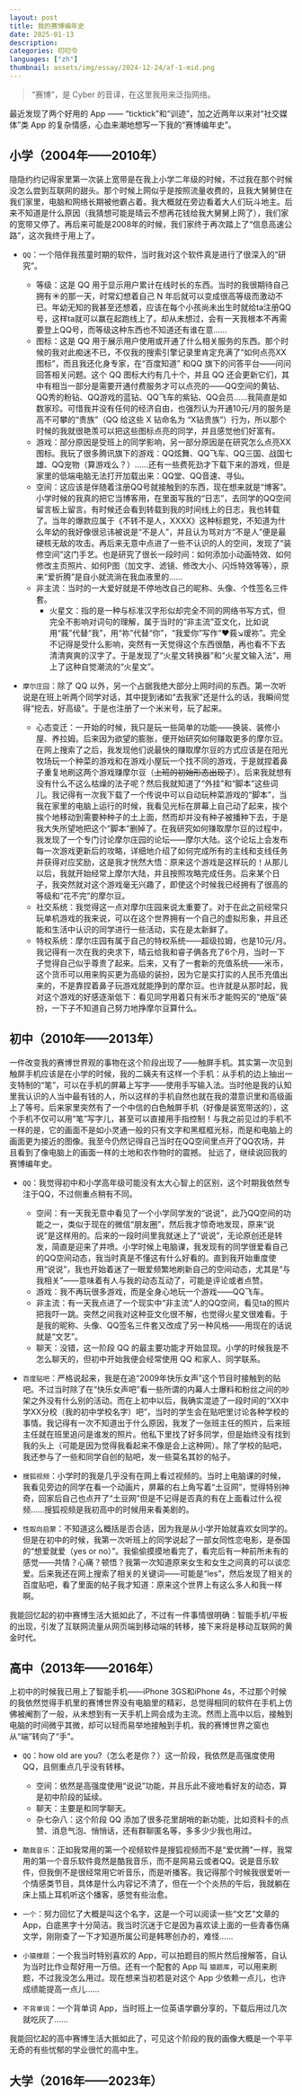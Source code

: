 ```yaml
---
layout: post
title: 我的赛博编年史
date: 2025-01-13
description: 
categories: 叨叨令
languages: ["zh"]
thumbnail: assets/img/essay/2024-12-24/af-1-mid.png
---
```


> “赛博”，是 Cyber 的音译，在这里我用来泛指网络。

最近发现了两个好用的 App —— “ticktick”和“训迹”，加之近两年以来对“社交媒体”类 App 的复杂情感，心血来潮地想写一下我的“赛博编年史”。

## 小学（2004年——2010年）
隐隐约约记得家里第一次装上宽带是在我上小学二年级的时候，不过我在那个时候没怎么尝到互联网的甜头。那个时候上网似乎是按照流量收费的，且我大舅舅住在我们家里，电脑和网络长期被他霸占着。我大概就在旁边看着大人们玩斗地主。后来不知道是什么原因（我猜想可能是晴云不想再花钱给我大舅舅上网了），我们家的宽带又停了。再后来可能是2008年的时候，我们家终于再次踏上了“信息高速公路”，这次我终于用上了。

- `QQ`：一个陪伴我孩童时期的软件，当时我对这个软件真是进行了很深入的“研究”。
  - 等级：这是 QQ 用于显示用户累计在线时长的东西。当时的我很期待自己拥有☀️的那一天，时常幻想着自己 N 年后就可以变成很高等级而激动不已。年幼无知的我甚至还想着，应该在每个小孩尚未出生时就给ta注册QQ号，这样ta就可以赢在起跑线上了。却从未想过，会有一天我根本不再需要登上QQ号，而等级这种东西也不知道还有谁在意……
  - 图标：这是 QQ 用于展示用户使用或开通了什么相关服务的东西。那个时候的我对此痴迷不已，不仅我的搜索引擎记录里肯定充满了“如何点亮XX图标”，而且我还化身专家，在“百度知道” 和QQ 旗下的问答平台——问问回答相关问题。这个 QQ 图标大约有几十个，并且 QQ 还会更新它们，其中有相当一部分是需要开通付费服务才可以点亮的——QQ空间的黄钻、QQ秀的粉钻、QQ游戏的蓝钻、QQ飞车的紫钻、QQ会员……我简直是如数家珍。可惜我并没有任何的经济自由，也强烈认为开通10元/月的服务是高不可攀的“贵族”（QQ 给这些 X 钻命名为 “X钻贵族”）行为，所以那个时候的我就很艳羡可以把这些图标点亮的同学，并且感觉他们好富有。
  - 游戏：部分原因是受班上的同学影响，另一部分原因是在研究怎么点亮XX图标。我玩了很多腾讯旗下的游戏：QQ炫舞、QQ飞车、QQ三国、战国七雄、QQ宠物（算游戏么？）……还有一些费死劲才下载下来的游戏，但是家里的低端电脑无法打开加载出来：QQ堂、QQ音速、寻仙。
  - 空间：这应该是伴随着注册QQ号就接触到的东西，现在想来就是“博客”。小学时候的我真的把它当博客用，在里面写我的“日志”，去同学的QQ空间留言板上留言。有时候还会看到转载到我的时间线上的日志，我也转载了。当年的爆款应属于《不转不是人，XXXX》这种标题党，不知道为什么年幼的我好像很忌讳被说是“不是人”，并且认为骂对方“不是人”便是最硬核无敌的攻击。再后来无意中点进了一些不认识的人的空间，发现了“装修空间”这门手艺。也是研究了很长一段时间：如何添加小动画特效、如何修改主页照片、如何P图（加文字、滤镜、修改大小、闪烁特效等等），原来“爱折腾”是自小就流淌在我血液里的……
  - 非主流：当时的一大爱好就是不停地改自己的昵称、头像、个性签名三件套。
    - 火星文：指的是一种与标准汉字形似却完全不同的网络书写方式，但完全不影响对词句的理解，属于当时的“非主流”亚文化，比如说用“莪”代替“我”，用“祢”代替“你”，“我爱你”写作“❤莪↘瑷祢”。完全不记得是受什么影响，突然有一天觉得这个东西很酷，再也看不下去清清爽爽的汉字了。于是发现了“火星文转换器”和“火星文输入法”，用上了这种自觉潮流的“火星文”。

- `摩尔庄园`：除了 QQ 以外，另一个占据我绝大部分上网时间的东西。第一次听说是在班上听两个同学对话，其中提到诸如“去我家”还是什么的话，我瞬间觉得“挖去，好高级”。于是也注册了一个米米号，玩了起来。
  - 心态变迁：一开始的时候，我只是玩一些简单的功能——换装、装修小屋、养拉姆。后来因为欲望的膨胀，便开始研究如何赚取更多的摩尔豆。在网上搜索了之后，我发现他们说最快的赚取摩尔豆的方式应该是在阳光牧场玩一个种菜的游戏和在游戏小屋玩一个找不同的游戏，于是就捏着鼻子重复地刷这两个游戏赚摩尔豆（~~上班的初始形态出现了~~）。后来我就想有没有什么不这么枯燥的法子呢？然后我就知道了“外挂”和“脚本”这些词儿。我记得有一次我下载了一个传说中可以自动玩种菜游戏的“脚本”，当我在家里的电脑上运行的时候，我看见光标在屏幕上自己动了起来，挨个挨个地移动到需要种种子的土上面，然而却并没有种子被播种下去，于是我大失所望地把这个“脚本”删掉了。在我研究如何赚取摩尔豆的过程中，我发现了一个专门讨论摩尔庄园的论坛——摩尔大陆。这个论坛上会发布每一次游戏更新后的攻略，详细地介绍了如何完成所有的主线和支线任务并获得对应奖励，这是我才恍然大悟：原来这个游戏是这样玩的！从那儿以后，我就开始经常上摩尔大陆，并且按照攻略完成任务。后来某个日子，我突然就对这个游戏毫无兴趣了，即使这个时候我已经拥有了很高的等级和“花不完”的摩尔豆。
  - 社交系统：我觉得这一点对摩尔庄园来说太重要了。对于在此之前经常只玩单机游戏的我来说，可以在这个世界拥有一个自己的虚拟形象，并且还能和生活中认识的同学进行一些活动，实在是太新鲜了。
  - 特权系统：摩尔庄园有属于自己的特权系统——超级拉姆，也是10元/月。我记得有一次在我的央求下，晴云给我和睿子俩各充了6个月，当时一下子觉得自己似乎尊贵了起来。后来，又有了一套新的充值系统——米币，这个货币可以用来购买更为高级的装扮，因为它是实打实的人民币充值出来的，不是靠捏着鼻子玩游戏就能挣到的摩尔豆。也许就是从那时起，我对这个游戏的好感逐渐低下：看见同学用着只有米币才能购买的“绝版”装扮，一下子不知道自己努力地挣摩尔豆算什么。

## 初中（2010年——2013年）
一件改变我的赛博世界观的事物在这个阶段出现了——触屏手机。其实第一次见到触屏手机应该是在小学的时候，我的二姨夫有这样一个手机：从手机的边上抽出一支特制的“笔”，可以在手机的屏幕上写字——使用手写输入法。当时他是我的认知里我认识的人当中最有钱的人，所以这样的手机自然也就在我的潜意识里和高级画上了等号。后来家里突然有了一个中信的白色触屏手机（好像是装宽带送的），这个手机不仅可以用“笔”写字儿，甚至可以直接用手指控制！与我之前见过的手机不一样的是，它的画面不是如小灵通一般的只有文字和黑框框光标，而是和电脑上的画面更为接近的图像。我至今仍然记得自己当时在QQ空间里点开了QQ农场，并且看到了像电脑上的画面一样的土地和农作物时的震撼。
扯远了，继续说回我的赛博编年史。

- `QQ`：我觉得初中和小学高年级可能没有太大心智上的区别，这个时期我依然专注于QQ，不过侧重点稍有不同。
  - 空间：有一天我无意中看见了一个小学同学发的“说说”，此乃QQ空间的功能之一，类似于现在的微信“朋友圈”，然后我才惊奇地发现，原来“说说”是这样用的。后来的一段时间里我就迷上了“说说”，无论原创还是转发，简直是迎来了井喷。小学时候上电脑课，我发现有的同学很爱看自己的QQ空间动态，我当时真是不懂这有什么好看的。直到我开始重度使用“说说”，我也开始着迷了一眼爱频繁地刷新自己的空间动态，尤其是“与我相关”——意味着有人与我的动态互动了，可能是评论或者点赞。
  - 游戏：我不再玩很多游戏，而是全身心地玩一个游戏——QQ飞车。
  - 非主流：有一天我点进了一个现实中“非主流”人的QQ空间，看见ta的照片把我吓一跳。突然之间我对这种亚文化很不解，也觉得火星文很难看。于是我的昵称、头像、QQ签名三件套又改成了另一种风格——用现在的话说就是“文艺”。
  - 聊天：没错，这一阶段 QQ 的最主要功能才开始显现。小学的时候我是不怎么聊天的，但初中开始我便会经常使用 QQ 和家人、同学联系。

- `百度贴吧`：严格说起来，我是在追“2009年快乐女声”这个节目时接触到的贴吧。不过当时除了在“快乐女声吧”看一些所谓的内幕人士爆料和粉丝之间的吵架之外没有什么别的活动。而在上初中以后，我确实混迹了一段时间的“XX中学XX分校（我的初中学校名字）吧”，当时的学生会在贴吧里讨论各种学校的事情。我记得有一次不知道出于什么原因，我发了一张班主任的照片，后来班主任就在班里追问是谁发的照片。他私下里找了好多同学，但是始终没有找到我的头上（可能是因为觉得我看起来不像是会上这种网）。除了学校的贴吧，我还参与了一些和同学自创的贴吧，发一些莫名其妙的帖子。

- `搜狐视频`：小学时的我是几乎没有在网上看过视频的。当时上电脑课的时候，我看见旁边的同学在看一个动画片，屏幕的右上角写着“土豆网”，觉得特别神奇，回家后自己也点开了“土豆网”但是不记得是否真的有在上面看过什么视频……搜狐视频是我初高中的时候用来看美剧的。

- `性取向启蒙`：不知道这么概括是否合适，因为我是从小学开始就喜欢女同学的。但是在初中的时候，我第一次听班上的同学说起了一部女同性恋电影，是泰国的“想爱就爱（yes or no）”。我偷偷摸摸地看完了，看完后有一种前所未有的感觉——共情？心痛？顿悟？我第一次知道原来女生和女生之间真的可以谈恋爱。后来我还在网上搜索了相关的关键词——可能是“les”，然后发现了相关的百度贴吧，看了里面的帖子我才知道：原来这个世界上有这么多人和我一样啊。

我能回忆起的初中赛博生活大抵如此了，不过有一件事情很明确：智能手机/平板的出现，引发了互联网流量从网页端到移动端的转移，接下来将是移动互联网的黄金时代。

## 高中（2013年——2016年）

上初中的时候我已用上了智能手机——iPhone 3GS和iPhone 4s，不过那个时候的我依然觉得手机里的赛博世界没有电脑里的精彩，总觉得相同的软件在手机上仿佛被阉割了一般，从未想到有一天手机上网会成为主流。然而上高中以后，接触到电脑的时间微乎其微，却可以轻而易举地接触到手机，我的赛博世界之窗也从“端”转向了“手”。

- `QQ`：how old are you?（怎么老是你？）这一阶段，我依然是高强度使用QQ，且侧重点几乎没有转移。
  - 空间：依然是高强度使用“说说”功能，并且乐此不疲地看好友的动态，算是初中阶段的延续。
  - 聊天：主要是和同学聊天。
  - 杂七杂八：这个阶段 QQ 添加了很多花里胡哨的新功能，比如资料卡的点赞、消息气泡、悄悄话，还有群聊匿名等，多多少少我也用过。

- `酷我音乐`：正如我常用的第一个视频软件是搜狐视频而不是“爱优腾”一样，我常用的第一个音乐软件竟然是酷我音乐，而不是网易云或者QQ。说是音乐软件，但我倒不是很经常用它听音乐，而是听播客。我记得那个时候我很爱听一个情感类节目，具体是什么内容记不清了，但在一个个炎热的午后，我就躺在床上插上耳机听这个播客，感觉有些治愈。

- `一个`：努力回忆了大概是叫这个名字，这是一个可以阅读一些“文艺”文章的 App，白底黑字十分简洁。我当时沉迷于它是因为喜欢读上面的一些青春伤痛文学，刚刚查了一下才知道所属公司是韩寒创办的，难怪……

- `小猿搜题`：一个我当时特别喜欢的 App，可以拍题目的照片然后搜解答，自认为当时比作业帮好用一万倍。还有一个配套的 App 叫 `猿题库`，可以用来刷题，不过我没怎么用过。现在想来当初若是对这个 App 少依赖一点儿，也许成绩能提高一点儿……

- `不背单词`：一个背单词 App，当时班上一位英语学霸分享的，下载后用过几次就吃灰了……

我能回忆起的高中赛博生活大抵如此了，可见这个阶段的我的画像大概是一个平平无奇的有些忧郁的学业很忙的高中生。

## 大学（2016年——2023年）


